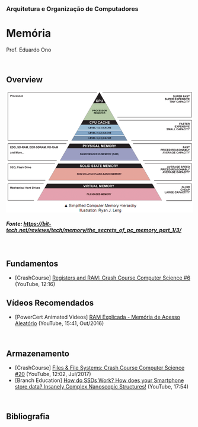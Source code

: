 ### Arquitetura e Organização de Computadores

# Memória

Prof. Eduardo Ono

<br>

## Overview

![img](figuras/hierarquia-memoria.png)
##### Fonte: https://bit-tech.net/reviews/tech/memory/the_secrets_of_pc_memory_part_1/3/

<br>

## Fundamentos

* [CrashCourse] [Registers and RAM: Crash Course Computer Science #6](https://www.youtube.com/watch?v=fpnE6UAfbtU) (YouTube, 12:16)

## Vídeos Recomendados

* [PowerCert Animated Videos] [RAM Explicada - Memória de Acesso Aleatório](https://www.youtube.com/watch?v=PVad0c2cljo) (YouTube, 15:41, Out/2016)

<br>

## Armazenamento

* [CrashCourse] [Files & File Systems: Crash Course Computer Science #20](https://www.youtube.com/watch?v=KN8YgJnShPM) (YouTube, 12:02, Jul/2017)
* [Branch Education] [How do SSDs Work? How does your Smartphone store data? Insanely Complex Nanoscopic Structures!]() (YouTube, 17:54)

<br>

## Bibliografia
